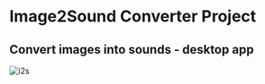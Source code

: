# Image2Sound Converter Project

## Convert images into sounds - desktop app

![i2s](https://user-images.githubusercontent.com/57189926/110684645-aa4f2080-81dd-11eb-95a5-96c3f5ed3243.jpeg)


